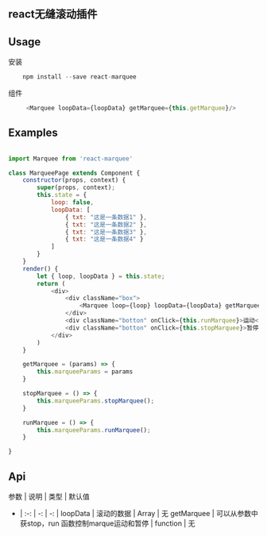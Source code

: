 ## react无缝滚动插件

Usage
---------------
安装
````javascript
    npm install --save react-marquee
````

组件
````javascript
     <Marquee loopData={loopData} getMarquee={this.getMarquee}/>
````

Examples
---------------
```javascript
    
import Marquee from 'react-marquee'

class MarqueePage extends Component {
    constructor(props, context) {
        super(props, context);
        this.state = {
            loop: false,
            loopData: [
                { txt: "这是一条数据1" }, 
                { txt: "这是一条数据2" }, 
                { txt: "这是一条数据3" }, 
                { txt: "这是一条数据4" }
            ]
        }
    }
    render() {
        let { loop, loopData } = this.state;
        return (
            <div>
                <div className="box">
                    <Marquee loop={loop} loopData={loopData} getMarquee={this.getMarquee} />
                </div>
                <div className="botton" onClick={this.runMarquee}>运动</div>
                <div className="botton" onClick={this.stopMarquee}>暂停</div>
            </div>
        )
    }

    getMarquee = (params) => {
        this.marqueeParams = params
    }

    stopMarquee = () => {
        this.marqueeParams.stopMarquee();
    }

    runMarquee = () => {
        this.marqueeParams.runMarquee();
    }

}
```


Api
---------------
参数 | 说明 | 类型 | 默认值 
- | :-: | -: | -: |
loopData | 滚动的数据 | Array  |  无
getMarquee | 可以从参数中获stop，run 函数控制marque运动和暂停 |  function | 无